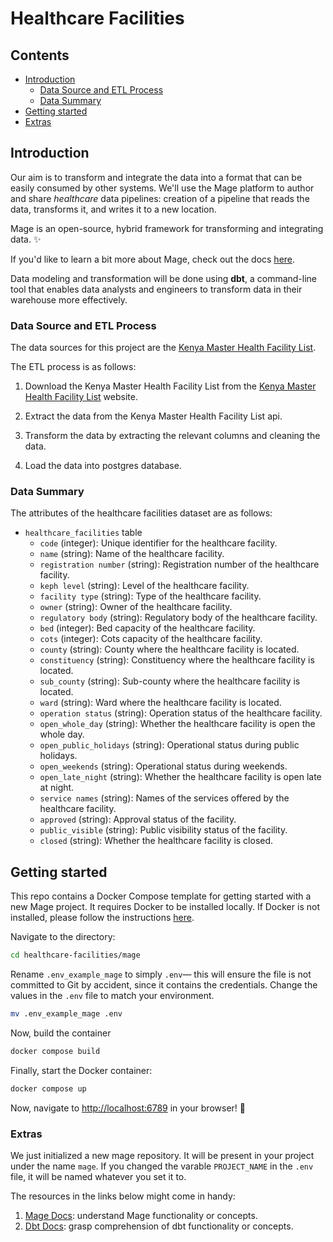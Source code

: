 # Healthcare Facilities

## Contents

- [Introduction](#introduction)
  - [Data Source and ETL Process](#data-source-and-etl-process)
  - [Data Summary](#data-summary)
- [Getting started](#getting-started)
- [Extras](#extras)

## Introduction

Our aim is to transform and integrate the data into a format that can be easily consumed by other systems. We'll use the Mage platform to author and share _healthcare_ data pipelines: creation of a pipeline that reads the data, transforms it, and writes it to a new location.

Mage is an open-source, hybrid framework for transforming and integrating data. ✨

If you'd like to learn a bit more about Mage, check out the docs [here](https://docs.mage.ai/introduction/overview).

Data modeling and transformation will be done using **dbt**, a command-line tool that enables data analysts and engineers to transform data in their warehouse more effectively.

### Data Source and ETL Process  

The data sources for this project are the [Kenya Master Health Facility List](https://kmhfr.health.go.ke/public/facilities).

The ETL process is as follows:

1. Download the Kenya Master Health Facility List from the [Kenya Master Health Facility List](https://kmhfr.health.go.ke/public/facilities) website.

2. Extract the data from the Kenya Master Health Facility List api.

3. Transform the data by extracting the relevant columns and cleaning the data.

4. Load the data into postgres database.

### Data Summary

The attributes of the healthcare facilities dataset are as follows:

- `healthcare_facilities` table
  - `code` (integer): Unique identifier for the healthcare facility.
  - `name` (string): Name of the healthcare facility.
  - `registration number` (string): Registration number of the healthcare facility.
  - `keph level` (string): Level of the healthcare facility.
  - `facility type` (string): Type of the healthcare facility.
  - `owner` (string): Owner of the healthcare facility.
  - `regulatory body` (string): Regulatory body of the healthcare facility.
  - `bed` (integer): Bed capacity of the healthcare facility.
  - `cots` (integer): Cots capacity of the healthcare facility.
  - `county` (string): County where the healthcare facility is located.
  - `constituency` (string): Constituency where the healthcare facility is located.
  - `sub_county` (string): Sub-county where the healthcare facility is located.
  - `ward` (string): Ward where the healthcare facility is located.
  - `operation status` (string): Operation status of the healthcare facility.
  - `open_whole_day` (string): Whether the healthcare facility is open the whole day.
  - `open_public_holidays` (string): Operational status during public holidays.
  - `open_weekends` (string): Operational status during weekends.
  - `open_late_night` (string): Whether the healthcare facility is open late at night.
  - `service names` (string): Names of the services offered by the healthcare facility.
  - `approved` (string): Approval status of the facility.
  - `public_visible` (string): Public visibility status of the facility.
  - `closed` (string): Whether the healthcare facility is closed.

## Getting started

This repo contains a Docker Compose template for getting started with a new Mage project. It requires Docker to be installed locally. If Docker is not installed, please follow the instructions [here](https://docs.docker.com/get-docker/).

Navigate to the directory:

```bash
cd healthcare-facilities/mage
```

Rename `.env_example_mage` to simply `.env`— this will ensure the file is not committed to Git by accident, since it contains the credentials. Change the values in the `.env` file to match your environment.

```bash
mv .env_example_mage .env
```

Now, build the container

```bash
docker compose build
```

Finally, start the Docker container:

```bash
docker compose up
```

Now, navigate to <http://localhost:6789> in your browser! 🚀

### Extras

We just initialized a new mage repository. It will be present in your project under the name `mage`. If you changed the varable `PROJECT_NAME` in the `.env` file, it will be named whatever you set it to.

The resources in the links below might come in handy:

1. [Mage Docs](https://docs.mage.ai/introduction/overview): understand Mage functionality or concepts.
2. [Dbt Docs](https://docs.getdbt.com/docs/introduction): grasp comprehension of dbt functionality or concepts.

